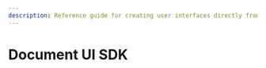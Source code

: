 ```yaml
---
description: Reference guide for creating user interfaces directly from documents
---
```


# Document UI SDK

